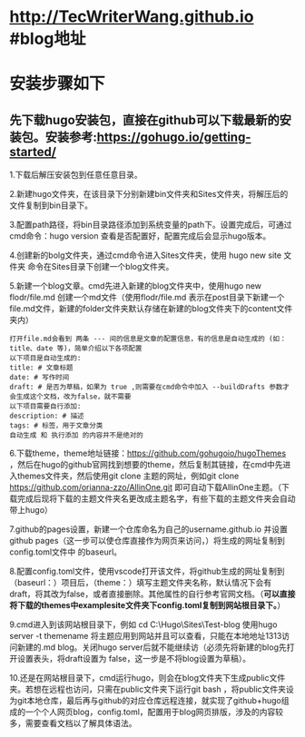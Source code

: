 # http://TecWriterWang.github.io #blog地址
# 安装步骤如下
## 先下载hugo安装包，直接在github可以下载最新的安装包。安装参考:https://gohugo.io/getting-started/

1.下载后解压安装包到任意任意目录。

2.新建hugo文件夹，在该目录下分别新建bin文件夹和Sites文件夹，将解压后的文件复制到bin目录下。

3.配置path路径，将bin目录路径添加到系统变量的path下。设置完成后，可通过cmd命令：hugo version 查看是否配置好，配置完成后会显示hugo版本。

4.创建新的bolg文件夹，通过cmd命令进入Sites文件夹，使用 hugo new site 文件夹 命令在Sites目录下创建一个blog文件夹。

5.新建一个blog文章。cmd先进入新建的blog文件夹中，使用hugo new flodr/file.md 创建一个md文件（使用flodr/file.md 表示在post目录下新建一个file.md文件，新建的folder文件夹默认存储在新建的blog文件夹下的content文件夹内）
  ```
  打开file.md会看到 两条 --- 间的信息是文章的配置信息，有的信息是自动生成的 (如：title、date 等)，简单介绍以下各项配置
  以下项目是自动生成的:
  title: # 文章标题
  date: # 写作时间
  draft: # 是否为草稿，如果为 true ,则需要在cmd命令中加入 --buildDrafts 参数才会生成这个文档，改为false，就不需要
  以下项目需要自行添加:
  description: # 描述
  tags: # 标签，用于文章分类
  自动生成 和 执行添加 的内容并不是绝对的
  ```
6.下载theme，theme地址链接：https://github.com/gohugoio/hugoThemes ，然后在hugo的github官网找到想要的theme，然后复制其链接，在cmd中先进入themes文件夹，然后使用git clone 主题的网址，例如git clone https://github.com/orianna-zzo/AllinOne.git  即可自动下载AllinOne主题。（下载完成后现将下载的主题文件夹名更改成主题名字，有些下载的主题文件夹会自动带上hugo）

7.github的pages设置，新建一个仓库命名为自己的username.github.io 并设置github pages（这一步可以使仓库直接作为网页来访问，）将生成的网址复制到config.toml文件中 的baseurl。

8.配置config.toml文件，使用vscode打开该文件，将github生成的网址复制到（baseurl：）项目后，（theme：）填写主题文件夹名称，默认情况下会有draft，将其改为false，或者直接删除。其他属性的自行参考官网文档。（**可以直接将下载的themes中examplesite文件夹下config.toml复制到网站根目录下。**）

9.cmd进入到该网站根目录下，例如 cd C:\Hugo\Sites\Test-blog 使用hugo server -t themename 将主题应用到网站并且可以查看，只能在本地地址1313访问新建的.md blog。关闭hugo server后就不能继续访（必须先将新建的blog先打开设置表头，将draft设置为 false，这一步是不将blog设置为草稿）。

10.还是在网站根目录下，cmd运行hugo，则会在blog文件夹下生成public文件夹。若想在远程也访问，只需在public文件夹下运行git bash ，将public文件夹设为git本地仓库，最后再与github的对应仓库远程连接，就实现了github+hugo组成的一个个人网页blog，config.toml，配置用于blog网页排版，涉及的内容较多，需要查看文档以了解具体语法。
